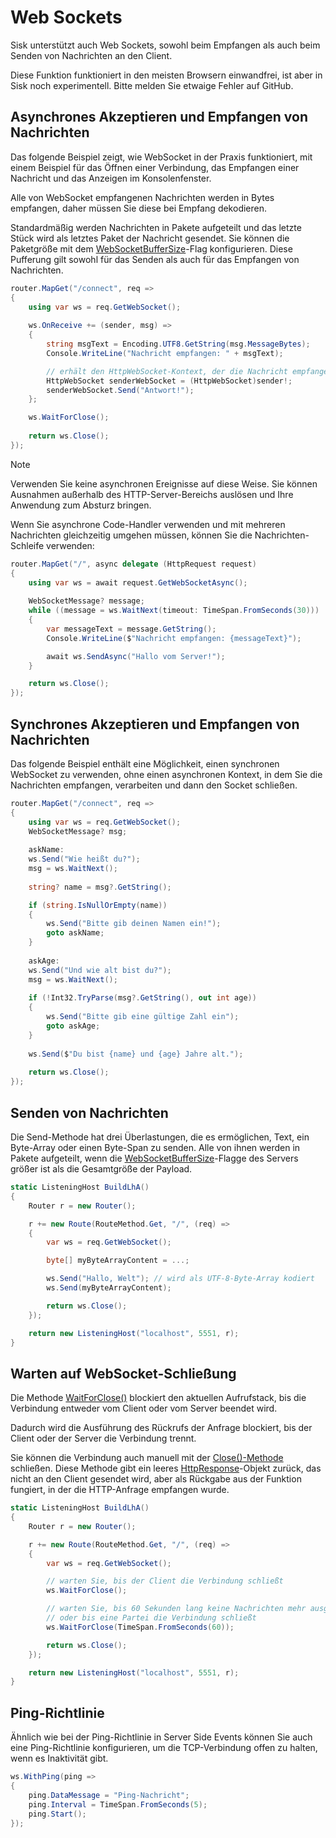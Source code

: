 # Web Sockets

Sisk unterstützt auch Web Sockets, sowohl beim Empfangen als auch beim Senden von Nachrichten an den Client.

Diese Funktion funktioniert in den meisten Browsern einwandfrei, ist aber in Sisk noch experimentell. Bitte melden Sie etwaige Fehler auf GitHub.

## Asynchrones Akzeptieren und Empfangen von Nachrichten

Das folgende Beispiel zeigt, wie WebSocket in der Praxis funktioniert, mit einem Beispiel für das Öffnen einer Verbindung, das Empfangen einer Nachricht und das Anzeigen im Konsolenfenster.

Alle von WebSocket empfangenen Nachrichten werden in Bytes empfangen, daher müssen Sie diese bei Empfang dekodieren.

Standardmäßig werden Nachrichten in Pakete aufgeteilt und das letzte Stück wird als letztes Paket der Nachricht gesendet. Sie können die Paketgröße mit dem [WebSocketBufferSize](/api/Sisk.Core.Http.HttpServerFlags.WebSocketBufferSize)-Flag konfigurieren. Diese Pufferung gilt sowohl für das Senden als auch für das Empfangen von Nachrichten.

```cs
router.MapGet("/connect", req =>
{
    using var ws = req.GetWebSocket();
    
    ws.OnReceive += (sender, msg) =>
    {
        string msgText = Encoding.UTF8.GetString(msg.MessageBytes);
        Console.WriteLine("Nachricht empfangen: " + msgText);

        // erhält den HttpWebSocket-Kontext, der die Nachricht empfangen hat
        HttpWebSocket senderWebSocket = (HttpWebSocket)sender!;
        senderWebSocket.Send("Antwort!");
    };

    ws.WaitForClose();
    
    return ws.Close();
});
```

> [!NOTE]
>
> Verwenden Sie keine asynchronen Ereignisse auf diese Weise. Sie können Ausnahmen außerhalb des HTTP-Server-Bereichs auslösen und Ihre Anwendung zum Absturz bringen.

Wenn Sie asynchrone Code-Handler verwenden und mit mehreren Nachrichten gleichzeitig umgehen müssen, können Sie die Nachrichten-Schleife verwenden:

```csharp
router.MapGet("/", async delegate (HttpRequest request)
{
    using var ws = await request.GetWebSocketAsync();
    
    WebSocketMessage? message;
    while ((message = ws.WaitNext(timeout: TimeSpan.FromSeconds(30))) != null)
    {
        var messageText = message.GetString();
        Console.WriteLine($"Nachricht empfangen: {messageText}");

        await ws.SendAsync("Hallo vom Server!");
    }

    return ws.Close();
});
```

## Synchrones Akzeptieren und Empfangen von Nachrichten

Das folgende Beispiel enthält eine Möglichkeit, einen synchronen WebSocket zu verwenden, ohne einen asynchronen Kontext, in dem Sie die Nachrichten empfangen, verarbeiten und dann den Socket schließen.

```cs
router.MapGet("/connect", req =>
{
    using var ws = req.GetWebSocket();
    WebSocketMessage? msg;
    
    askName:
    ws.Send("Wie heißt du?");
    msg = ws.WaitNext();
        
    string? name = msg?.GetString();

    if (string.IsNullOrEmpty(name))
    {
        ws.Send("Bitte gib deinen Namen ein!");
        goto askName;
    }
    
    askAge:
    ws.Send("Und wie alt bist du?");
    msg = ws.WaitNext();
        
    if (!Int32.TryParse(msg?.GetString(), out int age))
    {
        ws.Send("Bitte gib eine gültige Zahl ein");
        goto askAge;
    }
        
    ws.Send($"Du bist {name} und {age} Jahre alt.");
        
    return ws.Close();
});
```

## Senden von Nachrichten

Die Send-Methode hat drei Überlastungen, die es ermöglichen, Text, ein Byte-Array oder einen Byte-Span zu senden. Alle von ihnen werden in Pakete aufgeteilt, wenn die [WebSocketBufferSize](/api/Sisk.Core.Http.HttpServerFlags.WebSocketBufferSize)-Flagge des Servers größer ist als die Gesamtgröße der Payload.

```cs
static ListeningHost BuildLhA()
{
    Router r = new Router();

    r += new Route(RouteMethod.Get, "/", (req) =>
    {
        var ws = req.GetWebSocket();

        byte[] myByteArrayContent = ...;

        ws.Send("Hallo, Welt"); // wird als UTF-8-Byte-Array kodiert
        ws.Send(myByteArrayContent);

        return ws.Close();
    });

    return new ListeningHost("localhost", 5551, r);
}
```

## Warten auf WebSocket-Schließung

Die Methode [WaitForClose()](/api/Sisk.Core.Http.Streams.HttpWebSocket.WaitForClose) blockiert den aktuellen Aufrufstack, bis die Verbindung entweder vom Client oder vom Server beendet wird.

Dadurch wird die Ausführung des Rückrufs der Anfrage blockiert, bis der Client oder der Server die Verbindung trennt.

Sie können die Verbindung auch manuell mit der [Close()-Methode](/api/Sisk.Core.Http.Streams.HttpWebSocket.Close) schließen. Diese Methode gibt ein leeres [HttpResponse](/api/Sisk.Core.Http.HttpResponse)-Objekt zurück, das nicht an den Client gesendet wird, aber als Rückgabe aus der Funktion fungiert, in der die HTTP-Anfrage empfangen wurde.

```cs
static ListeningHost BuildLhA()
{
    Router r = new Router();

    r += new Route(RouteMethod.Get, "/", (req) =>
    {
        var ws = req.GetWebSocket();

        // warten Sie, bis der Client die Verbindung schließt
        ws.WaitForClose();

        // warten Sie, bis 60 Sekunden lang keine Nachrichten mehr ausgetauscht werden
        // oder bis eine Partei die Verbindung schließt
        ws.WaitForClose(TimeSpan.FromSeconds(60));

        return ws.Close();
    });

    return new ListeningHost("localhost", 5551, r);
}
```

## Ping-Richtlinie

Ähnlich wie bei der Ping-Richtlinie in Server Side Events können Sie auch eine Ping-Richtlinie konfigurieren, um die TCP-Verbindung offen zu halten, wenn es Inaktivität gibt.

```cs
ws.WithPing(ping =>
{
    ping.DataMessage = "Ping-Nachricht";
    ping.Interval = TimeSpan.FromSeconds(5);
    ping.Start();
});
```